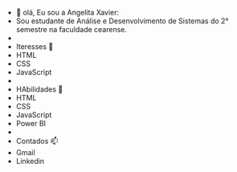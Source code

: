 - 👋 olá, Eu sou a Angelita Xavier:
- Sou estudante de Análise e Desenvolvimento de Sistemas do 2° semestre na faculdade cearense.
- 
- Iteresses 👀
- HTML
- CSS
- JavaScript
- 
- HAbilidades 👀
- HTML
- CSS
- JavaScript
- Power BI
- 
- Contados 📫
- Gmail
- Linkedin 


